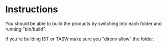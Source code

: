 # Instructions

You should be able to build the products by switching into
each folder and running "bin/build".

If you're building IST or TASW make sure you "direnv allow"
the folder.
